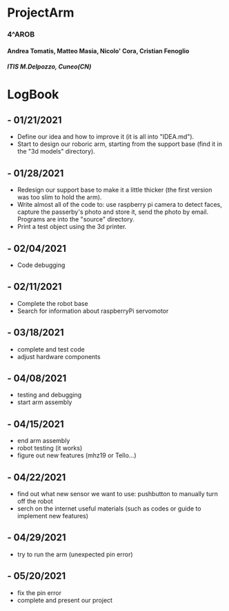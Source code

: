 # ProjectArm
### 4^AROB
#### Andrea Tomatis, Matteo Masia, Nicolo' Cora, Cristian Fenoglio
##### ITIS M.Delpozzo, Cuneo(CN)


# LogBook

## - **01/21/2021**
+ Define our idea and how to improve it (it is all into "IDEA.md").
+ Start to design our roboric arm, starting from the support base (find it in the "3d models" directory).

## - **01/28/2021**
+ Redesign our support base to make it a little thicker (the first version was too slim to hold the arm).
+ Write almost all of the code to: use raspberry pi camera to detect faces, capture the passerby's photo and store it, send the photo by email.
  Programs are into the "source" directory.
+ Print a test object using the 3d printer.

## - **02/04/2021**
+ Code debugging

## - **02/11/2021**
+ Complete the robot base
+ Search for information about raspberryPi servomotor

## - **03/18/2021**
+ complete and test code
+ adjust hardware components

## - **04/08/2021**
+ testing and debugging
+ start arm assembly

## - **04/15/2021**
+ end arm assembly
+ robot testing (it works)
+ figure out new features (mhz19 or Tello...)

## - **04/22/2021**
+ find out what new sensor we want to use: pushbutton to manually turn off the robot
+ serch on the internet useful materials (such as codes or guide to implement new features)

## - **04/29/2021**
+ try to run the arm (unexpected pin error)

## - **05/20/2021**
+ fix the pin error
+ complete and present our project
